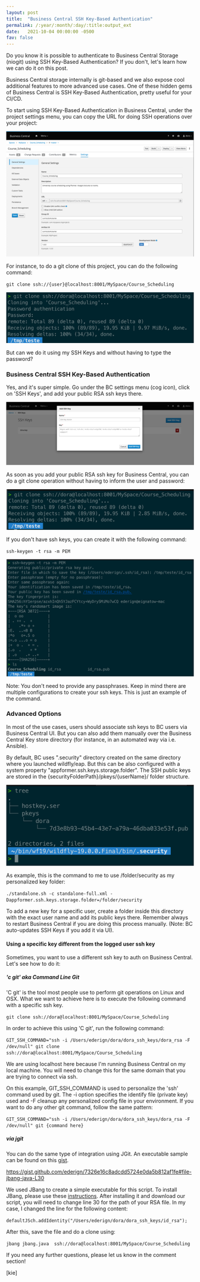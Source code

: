```yaml
---
layout: post
title:  "Business Central SSH Key-Based Authentication"
permalink: /:year/:month/:day/:title:output_ext
date:   2021-10-04 00:00:00 -0500
fav: false
---
```


Do you know it is possible to authenticate to Business Central Storage (niogit) using SSH Key-Based Authentication? If you don't, let's learn how we can do it on this post.

Business Central storage internally is git-based and we also expose cool additional features to more advanced use cases. One of these hidden gems of Business Central is SSH Key-Based Authentication, pretty useful for your CI/CD.

To start using SSH Key-Based Authentication in Business Central, under the project settings menu, you can copy the URL for doing SSH operations over your project:

[![ssh1](/assets/2021/ssh1.png "ssh")](/assets/2021/ssh1.png)

For instance, to do a git clone of this project, you can do the following command:

`git clone ssh://{user}@localhost:8001/MySpace/Course_Scheduling`

[![ssh2](/assets/2021/ssh2.png "ssh")](/assets/2021/ssh2.png)

But can we do it using my SSH Keys and without having to type the password?

### Business Central SSH Key-Based Authentication

Yes, and it's super simple. Go under the BC settings menu (cog icon), click on 'SSH Keys', and add your public RSA ssh keys there.

[![ssh3](/assets/2021/ssh3.png "ssh")](/assets/2021/ssh3.png)

As soon as you add your public RSA ssh key for Business Central, you can do a git clone operation without having to inform the user and password:

[![ssh4](/assets/2021/ssh4.png "ssh")](/assets/2021/ssh4.png)

If you don't have ssh keys, you can create it with the following command:

`ssh-keygen -t rsa -m PEM`

[![ssh5](/assets/2021/ssh-5.png "ssh")](/assets/2021/ssh-5.png)

Note: You don't need to provide any passphrases. Keep in mind there are multiple configurations to create your ssh keys. This is just an example of the command.

### Advanced Options

In most of the use cases, users should associate ssh keys to BC users  via Business Central UI. But you can also add them manually over the Business Central Key store directory (for instance, in an automated way via i.e. Ansible).

By default, BC uses ".security" directory created on the same directory where you launched wildfly/eap. But this can be also configured with a system property "appformer.ssh.keys.storage.folder".
The SSH public keys are stored in the {securityFolderPath}/pkeys/{userName}/ folder structure.

[![ssh6](/assets/2021/ssh-6.png "ssh")](/assets/2021/ssh-6.png)

As example, this is the command to me to use /folder/security as my personalized key folder:

`./standalone.sh -c standalone-full.xml -Dappformer.ssh.keys.storage.folder=/folder/security`

To add a new key for a specific user, create a folder inside this directory with the exact user name and add its public keys there. Remember always to restart Business Central if you are doing this process manually. (Note: BC auto-updates SSH Keys if you add it via UI).

#### Using a specific key different from the logged user ssh key

Sometimes, you want to use a different ssh key to auth on Business Central. Let's see how to do it:

##### 'c git' aka Command Line Git

'C git' is the tool most people use to perform git operations on Linux and OSX. What we want to achieve here is to execute the following command with a specific ssh key.

`git clone ssh://dora@localhost:8001/MySpace/Course_Scheduling`

In order to achieve this using 'C git', run the following command:

`GIT_SSH_COMMAND="ssh -i /Users/ederign/dora/dora_ssh_keys/dora_rsa -F /dev/null" git clone ssh://dora@localhost:8001/MySpace/Course_Scheduling`

We are using localhost here because I'm running Business Central on my local machine. You will need to change this for the same domain that you are trying to connect via ssh.

On this example, GIT_SSH_COMMAND is used to personalize the 'ssh' command used by git. The -i option specifies the identify file (private key) used and -F cleanup any personalized config file in your environment. If you want to do any other git command, follow the same pattern:

`GIT_SSH_COMMAND="ssh -i /Users/ederign/dora/dora_ssh_keys/dora_rsa -F /dev/null" git {command here}`

##### via jgit

You can do the same type of integration using JGit. An executable sample can be found on this [gist](https://gist.github.com/ederign/7326e16c8adcdd5724e0da5b812af1fe#file-jbang-java-L30).

https://gist.github.com/ederign/7326e16c8adcdd5724e0da5b812af1fe#file-jbang-java-L30

We used JBang to create a simple executable for this script. To install JBang, please use these [instructions](https://www.jbang.dev/download/). After installing it and download our script, you will need to change line 30 for the path of your RSA file. In my case, I changed the line for the following content:

`defaultJSch.addIdentity("/Users/ederign/dora/dora_ssh_keys/id_rsa");`

After this, save the file and do a clone using:

`jbang jbang.java  ssh://dora@localhost:8001/MySpace/Course_Scheduling`

If you need any further questions, please let us know in the comment section!

[kie]